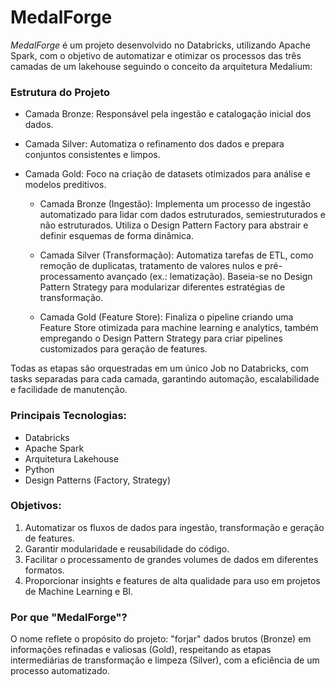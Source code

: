 # MedalForge

*MedalForge* é um projeto desenvolvido no Databricks, utilizando Apache Spark, com o objetivo de automatizar e otimizar os processos das três camadas de um lakehouse seguindo o conceito da arquitetura Medalium:

### Estrutura do Projeto

 * Camada Bronze: Responsável pela ingestão e catalogação inicial dos dados.
 * Camada Silver: Automatiza o refinamento dos dados e prepara conjuntos consistentes e limpos.
 * Camada Gold: Foco na criação de datasets otimizados para análise e modelos preditivos.

    - Camada Bronze (Ingestão): Implementa um processo de ingestão automatizado para lidar com dados estruturados, semiestruturados e não estruturados. Utiliza o Design Pattern Factory para abstrair e definir esquemas de forma dinâmica.

    - Camada Silver (Transformação): Automatiza tarefas de ETL, como remoção de duplicatas, tratamento de valores nulos e pré-processamento avançado (ex.: lematização). Baseia-se no Design Pattern Strategy para modularizar diferentes estratégias de transformação.

    - Camada Gold (Feature Store): Finaliza o pipeline criando uma Feature Store otimizada para machine learning e analytics, também empregando o Design Pattern Strategy para criar pipelines customizados para geração de features.

Todas as etapas são orquestradas em um único Job no Databricks, com tasks separadas para cada camada, garantindo automação, escalabilidade e facilidade de manutenção.


### Principais Tecnologias:
 - Databricks
 - Apache Spark
 - Arquitetura Lakehouse
 - Python
 - Design Patterns (Factory, Strategy)


### Objetivos:

1. Automatizar os fluxos de dados para ingestão, transformação e geração de features.
2. Garantir modularidade e reusabilidade do código.
3. Facilitar o processamento de grandes volumes de dados em diferentes formatos.
4. Proporcionar insights e features de alta qualidade para uso em projetos de Machine Learning e BI.


### Por que "MedalForge"?
O nome reflete o propósito do projeto: "forjar" dados brutos (Bronze) em informações refinadas e valiosas (Gold), respeitando as etapas intermediárias de transformação e limpeza (Silver), com a eficiência de um processo automatizado.